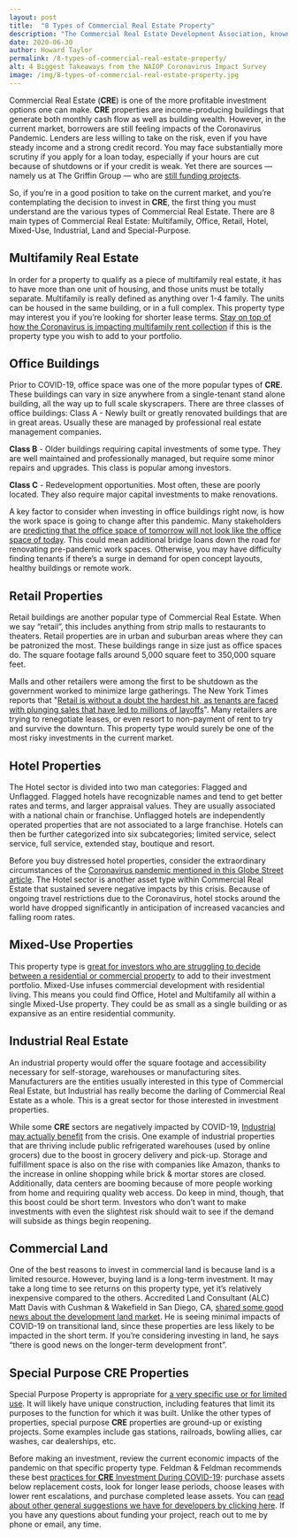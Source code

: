```yaml
---
layout: post
title:  "8 Types of Commercial Real Estate Property"
description: "The Commercial Real Estate Development Association, known as the NAIOP, is a prestigious organization for members of the Commercial Real Estate community."
date: 2020-06-30
author: Howard Taylor
permalink: /8-types-of-commercial-real-estate-property/
alt: 4 Biggest Takeaways from the NAIOP Coronavirus Impact Survey
image: /img/8-types-of-commercial-real-estate-property.jpg
---
```



Commercial Real Estate (**CRE**) is one of the more profitable investment options one can make. **CRE** properties are income-producing buildings that generate both monthly cash flow as well as building wealth. However, in the current market, borrowers are still feeling impacts of the Coronavirus Pandemic. Lenders are less willing to take on the risk, even if you have steady income and a strong credit record.<!--more--> You may face substantially more scrutiny if you apply for a loan today, especially if your hours are cut because of shutdowns or if your credit is weak. Yet there are sources — namely us at The Griffin Group — who are [still funding projects](https://thegriffingrp.com/do-not-worry-about-funding-your-projects-during-the-covid-pandemic/).

So, if you’re in a good position to take on the current market, and you’re contemplating the decision to invest in **CRE**, the first thing you must understand are the various types of Commercial Real Estate. There are 8 main types of Commercial Real Estate: Multifamily, Office, Retail, Hotel, Mixed-Use, Industrial, Land and Special-Purpose.

## Multifamily Real Estate

In order for a property to qualify as a piece of multifamily real estate, it has to have more than one unit of housing, and those units must be totally separate. Multifamily is really defined as anything over 1-4 family. The units can be housed in the same building, or in a full complex. This property type may interest you if you’re looking for shorter lease terms. [Stay on top of how the Coronavirus is impacting multifamily rent collection](https://thegriffingrp.com/multi-family-industry-predictions-for-rent-collection/) if this is the property type you wish to add to your portfolio.

## Office Buildings

Prior to COVID-19, office space was one of the more popular types of **CRE**. These buildings can vary in size anywhere from a single-tenant stand alone building, all the way up to full scale skyscrapers. There are three classes of office buildings:
Class A - Newly built or greatly renovated buildings that are in great areas. Usually these are managed by professional real estate management companies.

**Class B** - Older buildings requiring capital investments of some type. They are well maintained and professionally managed, but require some minor repairs and upgrades. This class is popular among investors.

**Class C** - Redevelopment opportunities. Most often, these are poorly located. They also require major capital investments to make renovations.

A key factor to consider when investing in office buildings right now, is how the work space is going to change after this pandemic. Many stakeholders are [predicting that the office space of tomorrow will not look like the office space of today](https://globest.tradepub.com/free/w_defa310/). This could mean additional bridge loans down the road for renovating pre-pandemic work spaces. Otherwise, you may have difficulty finding tenants if there’s a surge in demand for open concept layouts, healthy buildings or remote work.

## Retail Properties

Retail buildings are another popular type of Commercial Real Estate. When we say “retail”, this includes anything from strip malls to restaurants to theaters. Retail properties are in urban and suburban areas where they can be patronized the most. These buildings range in size just as office spaces do. The square footage falls around 5,000 square feet to 350,000 square feet.

Malls and other retailers were among the first to be shutdown as the government worked to minimize large gatherings. The New York Times reports that "[Retail is without a doubt the hardest hit, as tenants are faced with plunging sales that have led to millions of layoffs](https://www.nytimes.com/2020/06/05/business/economy/coronavirus-commercial-real-estate.html)". Many retailers are trying to renegotiate leases, or even resort to non-payment of rent to try and survive the downturn. This property type would surely be one of the most risky investments in the current market.

## Hotel Properties

The Hotel sector is divided into two man categories: Flagged and Unflagged. Flagged hotels have recognizable names and tend to get better rates and terms, and larger appraisal values.  They are usually associated with a national chain or franchise. Unflagged hotels are independently operated properties that are not associated to a large franchise. Hotels can then be further categorized into six subcategories; limited service, select service, full service, extended stay, boutique and resort.

Before you buy distressed hotel properties, consider the extraordinary circumstances of the [Coronavirus pandemic mentioned in this Globe Street article](https://www.globest.com/2020/06/25/before-you-buy-distressed-hotel-properties/?slreturn=20200601165119). The Hotel sector is another asset type within Commercial Real Estate that sustained severe negative impacts by this crisis. Because of ongoing travel restrictions due to the Coronavirus, hotel stocks around the world have dropped significantly in anticipation of increased vacancies and falling room rates.

## Mixed-Use Properties

This property type is [great for investors who are struggling to decide between a residential or commercial property](https://www.fortunebuilders.com/mixed-use-developments-on-the-rise/#:~:text=Mixed%20use%20properties,%20as%20the,developments%20are%20not%20for%20everyone) to add to their investment portfolio. Mixed-Use infuses commercial development with residential living. This means you could find Office, Hotel and Multifamily all within a single Mixed-Use property. They could be as small as a single building or as expansive as an entire residential community.

## Industrial Real Estate

An industrial property would offer the square footage and accessibility necessary for self-storage, warehouses or manufacturing sites. Manufacturers are the entities usually interested in this type of Commercial Real Estate, but Industrial has really become the darling of Commercial Real Estate as a whole. This is a great sector for those interested in investment properties.

While some **CRE** sectors are negatively impacted by COVID-19, [Industrial may actually benefit](https://www.cbre.us/research-and-reports/CBRE-Flash-Call-COVID-19-Impact-on-Industrial-Logistics-Sector) from the crisis. One example of industrial properties that are thriving include public refrigerated warehouses (used by online grocers) due to the boost in grocery delivery and pick-up. Storage and fulfillment space is also on the rise with companies like Amazon, thanks to the increase in online shopping while brick & mortar stores are closed. Additionally, data centers are booming because of more people working from home and requiring quality web access. Do keep in mind, though, that this boost could be short term. Investors who don’t want to make investments with even the slightest risk should wait to see if the demand will subside as things begin reopening.

## Commercial Land

One of the best reasons to invest in commercial land is because land is a limited resource. However, buying land is a long-term investment. It may take a long time to see returns on this property type, yet it’s relatively inexpensive compared to the others. Accredited Land Consultant (ALC) Matt Davis with Cushman & Wakefield in San Diego, CA, [shared some good news about the development land market](https://www.rliland.com/covid-19-impacts-on-commercial-development-land/). He is seeing minimal impacts of COVID-19 on transitional land, since these properties are less likely to be impacted in the short term. If you’re considering investing in land, he says “there is good news on the longer-term development front”.

##  Special Purpose CRE Properties

Special Purpose Property is appropriate for [a very specific use or for limited use](http://www.communitybusinessfinance.com/blog/what-exactly-does-special-purpose-property-mean). It will likely have unique construction, including features that limit its purposes to the function for which it was built. Unlike the other types of properties, special purpose **CRE** properties are ground-up or existing projects. Some examples include gas stations, railroads, bowling allies, car washes, car dealerships, etc.


Before making an investment, review the current economic impacts of the pandemic on that specific property type. Feldman & Feldman recommends these best [practices for **CRE** Investment During COVID-19](https://feldman.law/news/best-practices-for-real-estate-investment-during-covid-19/): purchase assets below replacement costs, look for longer lease periods, choose leases with lower rent escalations, and purchase completed lease assets. You can [read about other general suggestions we have for developers by clicking here](https://thegriffingrp.com/suggestions-for-financial-developers/). If you have any questions about funding your project, reach out to me by phone or email, any time.
